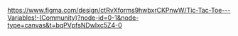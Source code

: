 https://www.figma.com/design/ctRvXforms9hwbxrCKPnwW/Tic-Tac-Toe---Variables!-(Community)?node-id=0-1&node-type=canvas&t=bqPVpfsNDwIxc5Z4-0